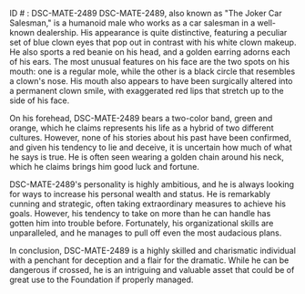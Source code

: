 ID # : DSC-MATE-2489
DSC-MATE-2489, also known as "The Joker Car Salesman," is a humanoid male who works as a car salesman in a well-known dealership. His appearance is quite distinctive, featuring a peculiar set of blue clown eyes that pop out in contrast with his white clown makeup. He also sports a red beanie on his head, and a golden earring adorns each of his ears. The most unusual features on his face are the two spots on his mouth: one is a regular mole, while the other is a black circle that resembles a clown's nose. His mouth also appears to have been surgically altered into a permanent clown smile, with exaggerated red lips that stretch up to the side of his face.

On his forehead, DSC-MATE-2489 bears a two-color band, green and orange, which he claims represents his life as a hybrid of two different cultures. However, none of his stories about his past have been confirmed, and given his tendency to lie and deceive, it is uncertain how much of what he says is true. He is often seen wearing a golden chain around his neck, which he claims brings him good luck and fortune.

DSC-MATE-2489's personality is highly ambitious, and he is always looking for ways to increase his personal wealth and status. He is remarkably cunning and strategic, often taking extraordinary measures to achieve his goals. However, his tendency to take on more than he can handle has gotten him into trouble before. Fortunately, his organizational skills are unparalleled, and he manages to pull off even the most audacious plans.

In conclusion, DSC-MATE-2489 is a highly skilled and charismatic individual with a penchant for deception and a flair for the dramatic. While he can be dangerous if crossed, he is an intriguing and valuable asset that could be of great use to the Foundation if properly managed.